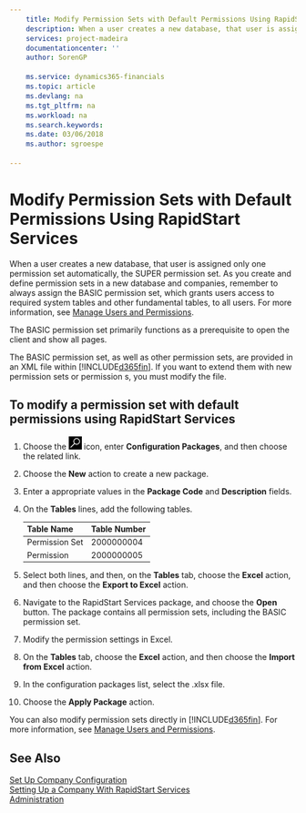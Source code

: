 ```yaml
---
    title: Modify Permission Sets with Default Permissions Using RapidStart Services | Microsoft Docs
    description: When a user creates a new database, that user is assigned only one permission set automatically, the SUPER permission set.
    services: project-madeira
    documentationcenter: ''
    author: SorenGP

    ms.service: dynamics365-financials
    ms.topic: article
    ms.devlang: na
    ms.tgt_pltfrm: na
    ms.workload: na
    ms.search.keywords:
    ms.date: 03/06/2018
    ms.author: sgroespe

---
```

# Modify Permission Sets with Default Permissions Using RapidStart Services
When a user creates a new database, that user is assigned only one permission set automatically, the SUPER permission set. As you create and define permission sets in a new database and companies, remember to always assign the BASIC permission set, which grants users access to required system tables and other fundamental tables, to all users. For more information, see [Manage Users and Permissions](ui-how-users-permissions.md).

The BASIC permission set primarily functions as a prerequisite to open the client and show all pages.  

The BASIC permission set, as well as other permission sets, are provided in an XML file within [!INCLUDE[d365fin](includes/d365fin_md.md)]. If you want to extend them with new permission sets or permission       s, you must modify the file.  

## To modify a permission set with default permissions using RapidStart Services  
1. Choose the ![Search for Page or Report](media/ui-search/search_small.png "Search for Page or Report icon") icon, enter **Configuration Packages**, and then choose the related link.  
2. Choose the **New** action to create a new package.  
3. Enter a appropriate values in the **Package Code** and **Description** fields.  
4. On the **Tables** lines, add the following tables.  

    |Table Name|Table Number|  
    |----------------|------------------|  
    |Permission Set|2000000004|  
    |Permission|2000000005|  

5. Select both lines, and then, on the **Tables** tab, choose the **Excel** action, and then choose the **Export to Excel** action.  
6. Navigate to the RapidStart Services package, and choose the **Open** button. The package contains all permission sets, including the BASIC permission set.
7. Modify the permission settings in Excel.
8. On the **Tables** tab, choose the **Excel** action, and then choose the **Import from Excel** action.  
9. In the configuration packages list, select the .xlsx file.  
10. Choose the **Apply Package** action.  

You can also modify permission sets directly in [!INCLUDE[d365fin](includes/d365fin_md.md)]. For more information, see [Manage Users and Permissions](ui-how-users-permissions.md).

## See Also
[Set Up Company Configuration](admin-set-up-company-configuration.md)  
[Setting Up a Company With RapidStart Services](admin-set-up-a-company-with-rapidstart.md)  
[Administration](admin-setup-and-administration.md)
